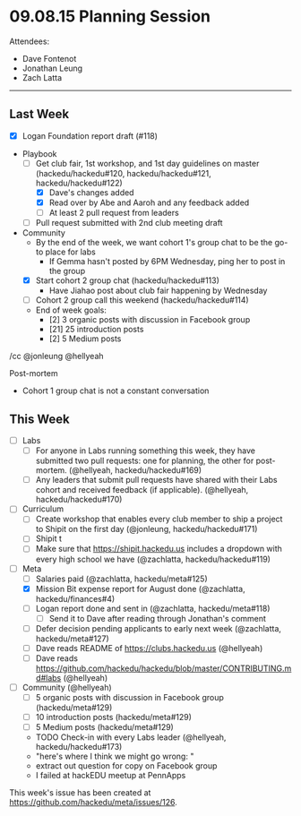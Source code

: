 # 09.08.15 Planning Session

Attendees:

- Dave Fontenot
- Jonathan Leung
- Zach Latta

-------------------------------------------------------------------------------

## Last Week

- [x] Logan Foundation report draft (#118)
- Playbook
  - [ ] Get club fair, 1st workshop, and 1st day guidelines on master
    (hackedu/hackedu#120, hackedu/hackedu#121, hackedu/hackedu#122)
    - [x] Dave's changes added
    - [x] Read over by Abe and Aaroh and any feedback added
    - [ ] At least 2 pull request from leaders
  - [ ] Pull request submitted with 2nd club meeting draft
- Community
  - By the end of the week, we want cohort 1's group chat to be the go-to place
    for labs
    - If Gemma hasn't posted by 6PM Wednesday, ping her to post in the group
  - [x] Start cohort 2 group chat (hackedu/hackedu#113)
    - Have Jiahao post about club fair happening by Wednesday
  - [ ] Cohort 2 group call this weekend (hackedu/hackedu#114)
  - End of week goals:
      - [2] 3 organic posts with discussion in Facebook group
      - [21] 25 introduction posts
      - [2] 5 Medium posts

/cc @jonleung @hellyeah

Post-mortem

- Cohort 1 group chat is not a constant conversation

## This Week

- [ ] Labs
  - [ ] For anyone in Labs running something this week, they have submitted
    two pull requests: one for planning, the other for post-mortem. (@hellyeah,
    hackedu/hackedu#169)
  - [ ] Any leaders that submit pull requests have shared with their Labs
    cohort and received feedback (if applicable). (@hellyeah,
    hackedu/hackedu#170)
- [ ] Curriculum
  - [ ] Create workshop that enables every club member to ship a project to
    Shipit on the first day (@jonleung, hackedu/hackedu#171)
  - [ ] Shipit
  t
  - [ ] Make sure that https://shipit.hackedu.us includes a dropdown with every
    high school we have (@zachlatta, hackedu/hackedu#119)
- [ ] Meta
  - [ ] Salaries paid (@zachlatta, hackedu/meta#125)
  - [x] Mission Bit expense report for August done (@zachlatta,
    hackedu/finances#4)
  - [ ] Logan report done and sent in (@zachlatta, hackedu/meta#118)
    - [ ] Send it to Dave after reading through Jonathan's comment
  - [ ] Defer decision pending applicants to early next week (@zachlatta,
    hackedu/meta#127)
  - [ ] Dave reads README of https://clubs.hackedu.us (@hellyeah)
  - [ ] Dave reads
    https://github.com/hackedu/hackedu/blob/master/CONTRIBUTING.md#labs
    (@hellyeah)
- [ ] Community (@hellyeah)
  - [ ] 5 organic posts with discussion in Facebook group (hackedu/meta#129)
  - [ ] 10 introduction posts (hackedu/meta#129)
  - [ ] 5 Medium posts (hackedu/meta#129)
  - TODO Check-in with every Labs leader (@hellyeah, hackedu/hackedu#173)
  - "here's where I think we might go wrong: "
  - extract out question for copy on Facebook group
  - I failed at hackEDU meetup at PennApps

This week's issue has been created at
https://github.com/hackedu/meta/issues/126.
